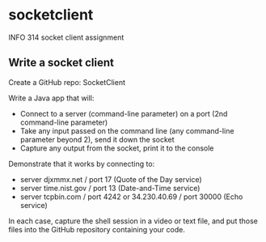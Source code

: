 # socketclient
INFO 314 socket client assignment

## Write a socket client
Create a GitHub repo: SocketClient

Write a Java app that will:
- Connect to a server (command-line parameter) on a port (2nd command-line parameter)
- Take any input passed on the command line (any command-line parameter beyond 2), send it down the socket
- Capture any output from the socket, print it to the console

Demonstrate that it works by connecting to:
- server djxmmx.net / port 17 (Quote of the Day service)
- server time.nist.gov / port 13 (Date-and-Time service)
- server tcpbin.com / port 4242 or 34.230.40.69 / port 30000 (Echo service)

In each case, capture the shell session in a video or text file, and put those files into the GitHub repository containing your code.
